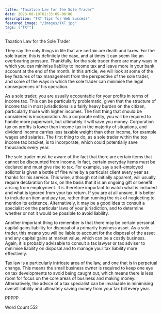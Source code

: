 ```yaml
---
title: "Taxation Law for the Sole Trader"
date: 2023-08-10T02:35:09-08:00
description: "TXT Tips for Web Success"
featured_image: "/images/TXT.jpg"
tags: ["TXT"]
---
```


Taxation Law for the Sole Trader

They say the only things in life that are certain are death and taxes.  For the sole trader, this is definitely the case, and at times it can seem like an overbearing pressure.  Thankfully, for the sole trader there are many ways in which you can minimise liability to income tax and leave more in your bank account at the end of the month.  In this article, we will look at some of the key features of tax management from the perspective of the sole trader, and some of the ways in which the sole trader can minimise the legal consequences of his operation.

As a sole trader, you are usually accountable for your profits in terms of income tax.  This can be particularly problematic, given that the structure of income tax in most jurisdictions is a fairly heavy burden on the citizen, particularly those with higher incomes.  The first thing that should be considered is incorporation.  As a corporate entity, you will be required to handle more paperwork, but ultimately it will save you money.  Corporation tax on profits is lower than income tax in the majority of situations, and dividend income carries less taxable weight than other income, for example wages and salaries.  The first thing to do, as a sole trader within the top income tax bracket, is to incorporate, which could potentially save thousands every year.

The sole trader must be aware of the fact that there are certain items that cannot be discounted from income.  In fact, certain everyday items must be declared and must give rise to tax.  For example, say a self-employed solicitor is given a bottle of fine wine by a particular client every year as thanks for his service.  This wine, although not initially apparent, will usually require declaration for tax, on the basis that it is an ongoing gift or benefit arising from employment.  It is therefore important to watch what is included and what is ignored from your tax return.  If you are at all unsure, it is better to include an item and pay tax, rather than running the risk of neglecting to mention its existence.  Alternatively, it may be a good idea to consult a specialist on the particular laws of your jurisdiction, and to determine whether or not it would be possible to avoid liability.  

Another important thing to remember is that there may be certain personal capital gains liability for disposal of a primarily business asset.  As a sole trader, this means you will be liable to account for the disposal of the asset and any capital gains at market value, which can be a costly business.  Again, it is probably advisable to consult a tax lawyer or tax adviser to minimise liability on disposal and to manage your tax liability more effectively.

Tax law is a particularly intricate area of the law, and one that is in perpetual change.  This means the small business owner is required to keep one eye on tax developments to avoid being caught out, which means there is less room for focus on the core areas of business and making money.  Alternatively, the advice of a tax specialist can be invaluable in minimising overall liability and ultimately saving money from your tax bill every year.

PPPPP

Word Count 552



